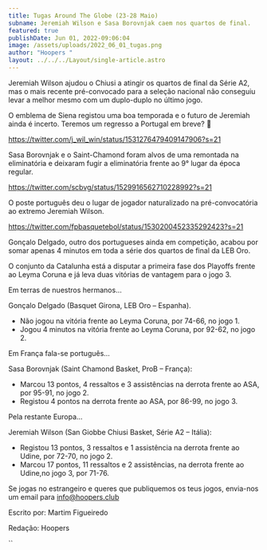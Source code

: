 ```yaml
---
title: Tugas Around The Globe (23-28 Maio)
subname: Jeremiah Wilson e Sasa Borovnjak caem nos quartos de final.
featured: true
publishDate: Jun 01, 2022-09:06:04
image: /assets/uploads/2022_06_01_tugas.png
author: "Hoopers "
layout: ../../../Layout/single-article.astro
---
```

Jeremiah Wilson ajudou o Chiusi a atingir os quartos de final da Série A2, mas o mais recente pré-convocado para a seleção nacional não conseguiu levar a melhor mesmo com um duplo-duplo no último jogo.

O emblema de Siena registou uma boa temporada e o futuro de Jeremiah ainda é incerto. Teremos um regresso a Portugal em breve? 👀 

<https://twitter.com/j_wil_win/status/1531276479409147906?s=21> 

Sasa Borovnjak e o Saint-Chamond foram alvos de uma remontada na eliminatória e deixaram fugir a eliminatória frente ao 9° lugar da época regular.

<https://twitter.com/scbvg/status/1529916562710228992?s=21> 

O poste português deu o lugar de jogador naturalizado na pré-convocatória ao extremo Jeremiah Wilson. 

<https://twitter.com/fpbasquetebol/status/1530200452335292423?s=21> 

Gonçalo Delgado, outro dos portugueses ainda em competição, acabou por somar apenas 4 minutos em toda a série dos quartos de final da LEB Oro. 

O conjunto da Catalunha está a disputar a primeira fase dos Playoffs frente ao Leyma Coruna e já leva duas vitórias de vantagem para o jogo 3.

Em terras de nuestros hermanos…

Gonçalo Delgado (Basquet Girona, LEB Oro – Espanha).

* Não jogou na vitória frente ao Leyma Coruna, por 74-66, no jogo 1. 
* Jogou 4 minutos na vitória frente ao Leyma Coruna, por 92-62, no jogo 2.

Em França fala-se português…

Sasa Borovnjak (Saint Chamond Basket, ProB – França):

* Marcou 13 pontos, 4 ressaltos e 3 assistências na derrota frente ao ASA, por 95-91, no jogo 2.
* Registou 4 pontos na derrota frente ao ASA, por 86-99, no jogo 3.

Pela restante Europa…

Jeremiah Wilson (San Giobbe Chiusi Basket, Série A2 – Itália): 

* Registou 13 pontos, 3 ressaltos e 1 assistência na derrota frente ao Udine, por 72-70, no jogo 2.
* Marcou 17 pontos, 11 ressaltos e 2 assistências, na derrota frente ao Udine,no jogo 3, por 71-76.

Se jogas no estrangeiro e queres que publiquemos os teus jogos, envia-nos um email para info@hoopers.club

Escrito por: Martim Figueiredo

Redação: Hoopers

``
